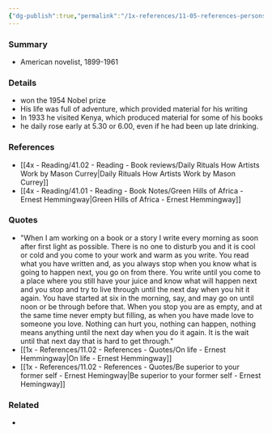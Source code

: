 ```yaml
---
{"dg-publish":true,"permalink":"/1x-references/11-05-references-persons/ernest-hemmingway/","title":"Ernest Hemmingway","dgShowBacklinks":false}
---
```



### Summary
- American novelist, 1899-1961

### Details
- won the 1954 Nobel prize
- His life was full of adventure, which provided material for his writing
- In 1933 he visited Kenya, which produced material for some of his books
- he daily rose early at 5.30 or 6.00, even if he had been up late drinking.

### References
- [[4x - Reading/41.02 - Reading - Book reviews/Daily Rituals How Artists Work by Mason Currey\|Daily Rituals How Artists Work by Mason Currey]]
- [[4x - Reading/41.01 - Reading - Book Notes/Green Hills of Africa - Ernest Hemmingway\|Green Hills of Africa - Ernest Hemmingway]]

### Quotes
- "When I am working on a book or a story I write every morning as soon after first light as possible. There is no one to disturb you and it is cool or cold and you come to your work and warm as you write. You read what you have written and, as you always stop when you know what is going to happen next, you go on from there. You write until you come to a place where you still have your juice and know what will happen next and you stop and try to live through until the next day when you hit it again. You have started at six in the morning, say, and may go on until noon or be through before that. When you stop you are as empty, and at the same time never empty but filling, as when you have made love to someone you love. Nothing can hurt you, nothing can happen, nothing means anything until the next day when you do it again. It is the wait until that next day that is hard to get through."
- [[1x - References/11.02 - References - Quotes/On life - Ernest Hemmingway\|On life - Ernest Hemmingway]]
- [[1x - References/11.02 - References - Quotes/Be superior to your former self - Ernest Hemingway\|Be superior to your former self - Ernest Hemingway]]

### Related
- 